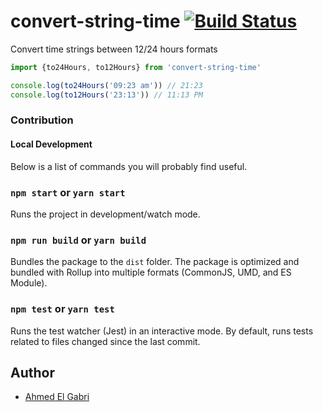 # convert-string-time [![Build Status](https://travis-ci.com/ahmedelgabri/convert-string-time.svg?branch=master)](https://travis-ci.com/ahmedelgabri/convert-string-time)

Convert time strings between 12/24 hours formats

```ts
import {to24Hours, to12Hours} from 'convert-string-time'

console.log(to24Hours('09:23 am')) // 21:23
console.log(to12Hours('23:13')) // 11:13 PM
```

### Contribution

#### Local Development

Below is a list of commands you will probably find useful.

### `npm start` or `yarn start`

Runs the project in development/watch mode.

### `npm run build` or `yarn build`

Bundles the package to the `dist` folder. The package is optimized and bundled
with Rollup into multiple formats (CommonJS, UMD, and ES Module).

### `npm test` or `yarn test`

Runs the test watcher (Jest) in an interactive mode. By default, runs tests
related to files changed since the last commit.

## Author

- [Ahmed El Gabri](https://twitter.com/ahmedelgabri)

